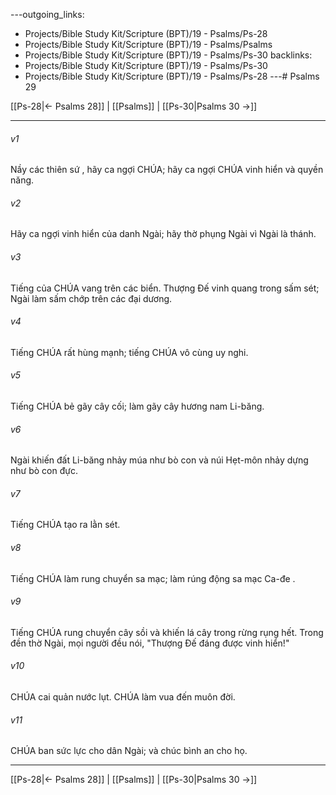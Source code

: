 ---outgoing_links:
  - Projects/Bible Study Kit/Scripture (BPT)/19 - Psalms/Ps-28
  - Projects/Bible Study Kit/Scripture (BPT)/19 - Psalms/Psalms
  - Projects/Bible Study Kit/Scripture (BPT)/19 - Psalms/Ps-30
backlinks:
  - Projects/Bible Study Kit/Scripture (BPT)/19 - Psalms/Ps-30
  - Projects/Bible Study Kit/Scripture (BPT)/19 - Psalms/Ps-28
---# Psalms 29

[[Ps-28|← Psalms 28]] | [[Psalms]] | [[Ps-30|Psalms 30 →]]
***



###### v1 
Nầy các thiên sứ , hãy ca ngợi CHÚA; hãy ca ngợi CHÚA vinh hiển và quyền năng. 

###### v2 
Hãy ca ngợi vinh hiển của danh Ngài; hãy thờ phụng Ngài vì Ngài là thánh. 

###### v3 
Tiếng của CHÚA vang trên các biển. Thượng Đế vinh quang trong sấm sét; Ngài làm sấm chớp trên các đại dương. 

###### v4 
Tiếng CHÚA rất hùng mạnh; tiếng CHÚA vô cùng uy nghi. 

###### v5 
Tiếng CHÚA bẻ gãy cây cối; làm gãy cây hương nam Li-băng. 

###### v6 
Ngài khiến đất Li-băng nhảy múa như bò con và núi Hẹt-môn nhảy dựng như bò con đực. 

###### v7 
Tiếng CHÚA tạo ra lằn sét. 

###### v8 
Tiếng CHÚA làm rung chuyển sa mạc; làm rúng động sa mạc Ca-đe . 

###### v9 
Tiếng CHÚA rung chuyển cây sồi và khiến lá cây trong rừng rụng hết. Trong đền thờ Ngài, mọi người đều nói, "Thượng Đế đáng được vinh hiển!" 

###### v10 
CHÚA cai quản nước lụt. CHÚA làm vua đến muôn đời. 

###### v11 
CHÚA ban sức lực cho dân Ngài; và chúc bình an cho họ.

***
[[Ps-28|← Psalms 28]] | [[Psalms]] | [[Ps-30|Psalms 30 →]]
